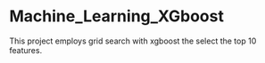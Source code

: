 # Machine_Learning_XGboost
This project employs grid search with xgboost the select the top 10 features.
